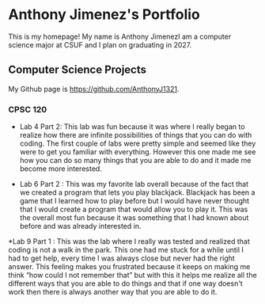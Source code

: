 
# Anthony Jimenez's Portfolio

This is my homepage! My name is Anthony JimenezI am a computer science major at CSUF and I plan on graduating in 2027.

## Computer Science Projects

My Github page is https://github.com/AnthonyJ1321. 

### CPSC 120

* Lab 4 Part 2:
    This lab was fun because it was where I really began to realize how there are infinite possibilities of things that you can do with coding. The first couple of labs were pretty simple and seemed like they were to get you familiar with everything. However this one made me see how you can do so many things that you are able to do and it made me become more interested.

* Lab 6 Part 2 :
    This was my favorite lab overall because of the fact that we created a program that lets you play blackjack. Blackjack has been a game that I learned how to play before but I would have never thought that I would create a program that would allow you to play it. This was the overall most fun because it was something that I had known about before and was already interested in. 

*Lab  9 Part 1 :
    This was the lab where I really was tested and realized that coding is not a walk in the park. This one had me stuck for a while until I had to get help, every time I was always close but never had the right answer. This feeling makes you frustrated because it keeps on making me think “how could I not remember that” but with this it helps me realize all the different ways that you are able to do things and that if one way doesn't work then there is always another way that you are able to do it.


